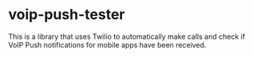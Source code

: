 # voip-push-tester
This is a library that uses Twilio to automatically make calls and check if VoIP Push notifications for mobile apps have been received.
